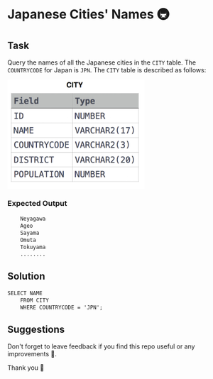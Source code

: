 # Japanese Cities' Names 🚇


## Task

Query the names of all the Japanese cities in the ```CITY``` table. The ```COUNTRYCODE``` for Japan is ```JPN```.
The ```CITY``` table is described as follows:

<img align="center" src="/Images/CITY.png" alt="icon"/>

### Expected Output

```
    Neyagawa 
    Ageo 
    Sayama 
    Omuta 
    Tokuyama 
    ........
```

## Solution

```
SELECT NAME
    FROM CITY
    WHERE COUNTRYCODE = 'JPN';
```

## Suggestions
Don't forget to leave feedback if you find this repo useful or any improvements 💞.

Thank you 🧡
